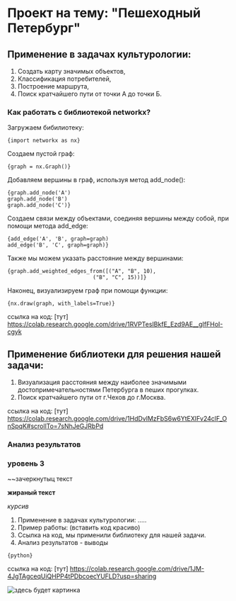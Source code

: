 # Проект на тему: "Пешеходный Петербург"

## Применение в задачах культурологии: ##

1. Создать карту значимых объектов,
2. Классификация потребителей,
3. Построение маршрута,
4. Поиск кратчайшего пути от точки А до точки Б. 

### Как работать с библиотекой networkx? ###

Загружаем бибилиотеку:
```
{import networkx as nx}
```

Создаем пустой граф:
```
{graph = nx.Graph()}
```

Добавляем вершины в граф, используя метод add_node():
```
{graph.add_node('A')
graph.add_node('B')
graph.add_node('C')}
```

Создаем связи между объектами, соединяя вершины между собой, при помощи метода add_edge: 
```
{add_edge('A', 'B', graph=graph)
add_edge('B', 'C', graph=graph)}
```

Также мы можем указать расстояние между вершинами:
```
{graph.add_weighted_edges_from([("A", "B", 10),
                           ("B", "C", 15))]}
```

Наконец, визуализируем граф при помощи функции:
```
{nx.draw(graph, with_labels=True)}
```
ссылка на код: [тут] https://colab.research.google.com/drive/1RVPTesIBkfE_Ezd9AE__gIfFHoI-cgyk


## Применение библиотеки для решения нашей задачи: ##
1. Визуализация расстояния между наиболее значимыми достопримечательностями Петербурга в пеших прогулках.
2. Поиск кратчайшего пути от г.Чехов до г.Москва.

ссылка на код: [тут] https://colab.research.google.com/drive/1HdDvlMzFbS6w6YtEXIFv24clF_OnSpqK#scrollTo=7sNhJeGJRbPd


### Анализ результатов ###


### уровень 3 ###

~~зачеркнутыц текст

**жираный текст**

*курсив*

1. Применение в задачах культурологии: .....
2. Пример работы: (вставить код красиво)
3. Ссылка на код, мы применили библиотеку для нашей задачи.
4. Анализ результатов - выводы 


```
{python}
```

ссылка на код: [тут] https://colab.research.google.com/drive/1JM-4JgTAgceqUiQHPP4tPDbcoecYUFLD?usp=sharing

![здесь будет картинка](https://vtbrussia.ru/local/templates/picasso/css/images/share/picasso-share-cubism.jpg)
